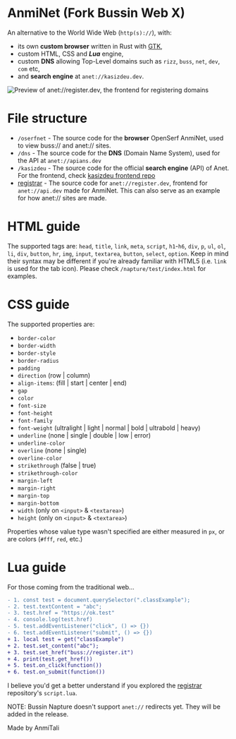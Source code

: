 # AnmiNet (Fork Bussin Web X)

An alternative to the World Wide Web (`http(s)://`), with:
- its own **custom browser** written in Rust with [GTK](https://gtk.org/),
- custom HTML, CSS and ***Lua*** engine,
- custom **DNS** allowing Top-Level domains such as `rizz`, `buss`, `net`, `dev`, `com` etc,
- and **search engine** at `anet://kasizdeu.dev`.

![Preview of anet://register.dev, the frontend for registering domains](.github_assets/image.png)

# File structure
- `/oserfnet` - The source code for the **browser** OpenSerf AnmiNet, used to view buss:// and anet:// sites.
- `/dns` - The source code for the **DNS** (Domain Name System), used for the API at `anet://apians.dev`
- `/kasizdeu` - The source code for the official **search engine** (API) of Anet. For the frontend, check [kasizdeu frontend repo](https://github.com/anmitalidev/kasizdeu-front)
- [registrar](https://github.com/anmitalidev/anet-registrar) - The source code for `anet://register.dev`, frontend for `anet://api.dev` made for AnmiNet. This can also serve as an example for how anet:// sites are made.

# HTML guide
The supported tags are: `head`, `title`, `link`, `meta`, `script`, `h1`-`h6`, `div`, `p`, `ul`, `ol`, `li`, `div`, `button`, `hr`, `img`, `input`, `textarea`, `button`, `select`, `option`. Keep in mind their syntax may be different if you're already familiar with HTML5 (i.e. `link` is used for the tab icon). Please check `/napture/test/index.html` for examples.

# CSS guide
The supported properties are:
- `border-color`
- `border-width`
- `border-style`
- `border-radius`
- `padding`
- `direction` (row | column)
- `align-items`: (fill | start | center | end)
- `gap`
- `color`
- `font-size`
- `font-height`
- `font-family`
- `font-weight` (ultralight | light | normal | bold | ultrabold | heavy)
- `underline` (none | single | double | low | error)
- `underline-color`
- `overline` (none | single)
- `overline-color`
- `strikethrough` (false | true)
- `strikethrough-color`
- `margin-left`
- `margin-right`
- `margin-top`
- `margin-bottom`
- `width` (only on `<input>` & `<textarea>`)
- `height` (only on `<input>` & `<textarea>`)

Properties whose value type wasn't specified are either measured in `px`, or are colors (`#fff`, `red`, etc.)

# Lua guide
For those coming from the traditional web...
```diff
- 1. const test = document.querySelector(".classExample");
- 2. test.textContent = "abc";
- 3. test.href = "https://ok.test"
- 4. console.log(test.href)
- 5. test.addEventListener("click", () => {})
- 6. test.addEventListener("submit", () => {})
+ 1. local test = get("classExample")
+ 2. test.set_content("abc");
+ 3. test.set_href("buss://register.it")
+ 4. print(test.get_href())
+ 5. test.on_click(function())
+ 6. test.on_submit(function())
```

I believe you'd get a better understand if you explored the [registrar](https://github.com/face-hh/webx-registrar) repository's `script.lua`.

NOTE: Bussin Napture doesn't support `anet://` redirects yet. They will be added in the release.

Made by AnmiTali
